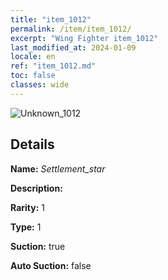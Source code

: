 ```yaml
---
title: "item_1012"
permalink: /item/item_1012/
excerpt: "Wing Fighter item_1012"
last_modified_at: 2024-01-09
locale: en
ref: "item_1012.md"
toc: false
classes: wide
---
```



 ![Unknown_1012](/images/item/Settlement_star_p.png)



## Details

 **Name:** *Settlement_star* 

 **Description:** 

 **Rarity:** 1 

 **Type:** 1 

 **Suction:** true 

 **Auto Suction:** false 


